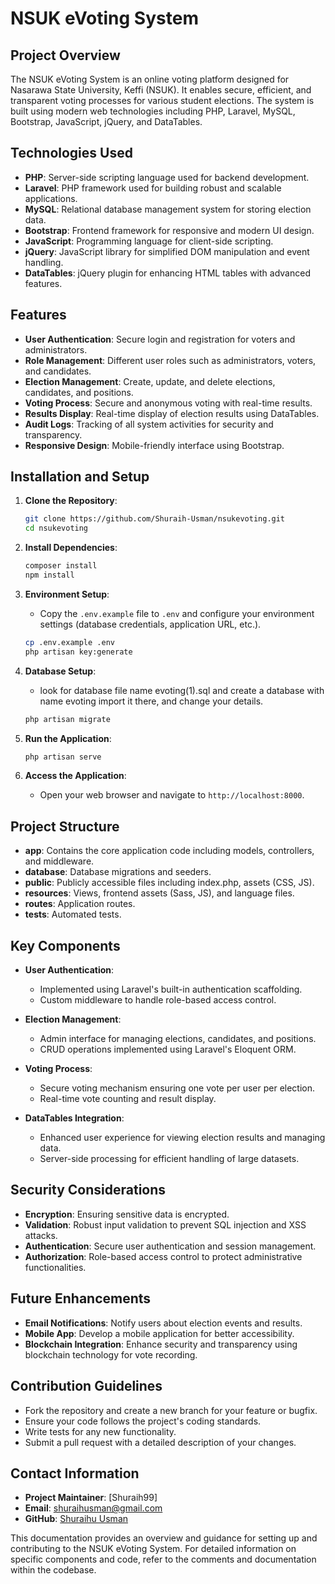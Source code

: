# NSUK eVoting System

## Project Overview
The NSUK eVoting System is an online voting platform designed for Nasarawa State University, Keffi (NSUK). It enables secure, efficient, and transparent voting processes for various student elections. The system is built using modern web technologies including PHP, Laravel, MySQL, Bootstrap, JavaScript, jQuery, and DataTables.

## Technologies Used
- **PHP**: Server-side scripting language used for backend development.
- **Laravel**: PHP framework used for building robust and scalable applications.
- **MySQL**: Relational database management system for storing election data.
- **Bootstrap**: Frontend framework for responsive and modern UI design.
- **JavaScript**: Programming language for client-side scripting.
- **jQuery**: JavaScript library for simplified DOM manipulation and event handling.
- **DataTables**: jQuery plugin for enhancing HTML tables with advanced features.

## Features
- **User Authentication**: Secure login and registration for voters and administrators.
- **Role Management**: Different user roles such as administrators, voters, and candidates.
- **Election Management**: Create, update, and delete elections, candidates, and positions.
- **Voting Process**: Secure and anonymous voting with real-time results.
- **Results Display**: Real-time display of election results using DataTables.
- **Audit Logs**: Tracking of all system activities for security and transparency.
- **Responsive Design**: Mobile-friendly interface using Bootstrap.

## Installation and Setup
1. **Clone the Repository**:
    ```sh
    git clone https://github.com/Shuraih-Usman/nsukevoting.git
    cd nsukevoting
    ```

2. **Install Dependencies**:
    ```sh
    composer install
    npm install
    ```

3. **Environment Setup**:
    - Copy the `.env.example` file to `.env` and configure your environment settings (database credentials, application URL, etc.).
    ```sh
    cp .env.example .env
    php artisan key:generate
    ```

4. **Database Setup**:
    - look for database file name evoting(1).sql and create a database with  name evoting import it there, and change your details.
    ```sh
    php artisan migrate
    ```


6. **Run the Application**:
    ```sh
    php artisan serve
    ```

7. **Access the Application**:
    - Open your web browser and navigate to `http://localhost:8000`.

## Project Structure
- **app**: Contains the core application code including models, controllers, and middleware.
- **database**: Database migrations and seeders.
- **public**: Publicly accessible files including index.php, assets (CSS, JS).
- **resources**: Views, frontend assets (Sass, JS), and language files.
- **routes**: Application routes.
- **tests**: Automated tests.

## Key Components
- **User Authentication**:
  - Implemented using Laravel's built-in authentication scaffolding.
  - Custom middleware to handle role-based access control.

- **Election Management**:
  - Admin interface for managing elections, candidates, and positions.
  - CRUD operations implemented using Laravel's Eloquent ORM.

- **Voting Process**:
  - Secure voting mechanism ensuring one vote per user per election.
  - Real-time vote counting and result display.

- **DataTables Integration**:
  - Enhanced user experience for viewing election results and managing data.
  - Server-side processing for efficient handling of large datasets.

## Security Considerations
- **Encryption**: Ensuring sensitive data is encrypted.
- **Validation**: Robust input validation to prevent SQL injection and XSS attacks.
- **Authentication**: Secure user authentication and session management.
- **Authorization**: Role-based access control to protect administrative functionalities.

## Future Enhancements
- **Email Notifications**: Notify users about election events and results.
- **Mobile App**: Develop a mobile application for better accessibility.
- **Blockchain Integration**: Enhance security and transparency using blockchain technology for vote recording.

## Contribution Guidelines
- Fork the repository and create a new branch for your feature or bugfix.
- Ensure your code follows the project's coding standards.
- Write tests for any new functionality.
- Submit a pull request with a detailed description of your changes.

## Contact Information
- **Project Maintainer**: [Shuraih99]
- **Email**: shuraihusman@gmail.com
- **GitHub**: [Shuraihu Usman](https://github.com/Shuraih-Usman)

This documentation provides an overview and guidance for setting up and contributing to the NSUK eVoting System. For detailed information on specific components and code, refer to the comments and documentation within the codebase.
